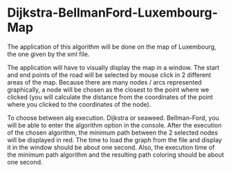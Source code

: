 # Dijkstra-BellmanFord-Luxembourg-Map
The application of this algorithm will be done on the map of Luxembourg, the one given by the xml file.

The application will have to visually display the map in a window. The start and end points of the road will be selected by mouse click in 2 different areas of the map. Because there are many nodes / arcs represented graphically, a node will be chosen as the closest to the point where we clicked (you will calculate the distance from the coordinates of the point where you clicked to the coordinates of the node).

To choose between alg execution. Dijkstra or seaweed. Bellman-Ford, you will be able to enter the algorithm option in the console.
After the execution of the chosen algorithm, the minimum path between the 2 selected nodes will be displayed in red.
The time to load the graph from the file and display it in the window should be about one second.
Also, the execution time of the minimum path algorithm and the resulting path coloring should be about one second.
